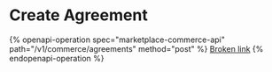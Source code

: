 # Create Agreement

{% openapi-operation spec="marketplace-commerce-api" path="/v1/commerce/agreements" method="post" %}
[Broken link](broken-reference)
{% endopenapi-operation %}
